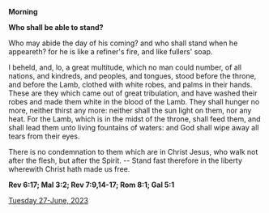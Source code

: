**Morning**

**Who shall be able to stand?**
 
Who may abide the day of his coming? and who shall stand when he appeareth? for he is like a refiner's fire, and like fullers' soap.
 
I beheld, and, lo, a great multitude, which no man could number, of all nations, and kindreds, and peoples, and tongues, stood before the throne, and before the Lamb, clothed with white robes, and palms in their hands. These are they which came out of great tribulation, and have washed their robes and made them white in the blood of the Lamb. They shall hunger no more, neither thirst any more: neither shall the sun light on them, nor any heat. For the Lamb, which is in the midst of the throne, shall feed them, and shall lead them unto living fountains of waters: and God shall wipe away all tears from their eyes.
 
There is no condemnation to them which are in Christ Jesus, who walk not after the flesh, but after the Spirit. -- Stand fast therefore in the liberty wherewith Christ hath made us free.  

**Rev 6:17; Mal 3:2; Rev 7:9,14-17; Rom 8:1; Gal 5:1**

[Tuesday 27-June, 2023](https://t.me/daily_light)
